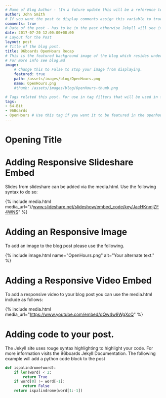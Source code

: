 ```yaml
---
# Name of Blog Author - (In a future update this will be a reference to the authors entry in yaml db.)
author: John Smith
# If you want the post to display comments assign this variable to true.
comments: true
# Date of the post - has to be in the past otherwise Jekyll will see it as a future post.
date: 2017-07-20 12:00:00+00:00
# Layout for the Post
layout: post
# Title of the blog post.
title: 96boards OpenHours Recap
# This is the featured background image of the blog which resides under /assets/images/blog/
# For more info see blog.md
image:
    # Change this to False to stop your image from displaying.
    featured: true
    path: /assets/images/blog/OpenHours.png
    name: OpenHours.png
    #thumb: /assets/images/blog/OpenHours-thumb.png

# Tags related this post. For use in tag filters that will be used in future updates.
tags:
- 64-Bit
- 96Boards
- OpenHours # Use this tag if you want it to be featured in the openhours blog sections.
---
```

# **Opening Title**

# Adding Responsive Slideshare Embed
Slides from slideshare can be added via the media.html. Use the following syntax to do so:

{% include media.html media_url="//www.slideshare.net/slideshow/embed_code/key/JacHKnmjZF4WNS" %}

# Adding an Responsive Image

To add an image to the blog post please use the following.

{% include image.html name="OpenHours.png" alt="Your alternate text." %}

# Adding a Responsive Video Embed

To add a responsive video to your blog post you can use the media.html include as follows:

{% include media.html media_url="https://www.youtube.com/embed/dQw4w9WgXcQ" %}


# Adding code to your post.

The Jekyll site uses rouge syntax highlighting to highlight your code. For more information visits the 96boards Jekyll Documentation. The following example will add a python code block to the post

```python
def ispalindrome(word):
    if len(word) < 2:
        return True
    if word[0] != word[-1]:
        return False
    return ispalindrome(word[1:-1])

```
